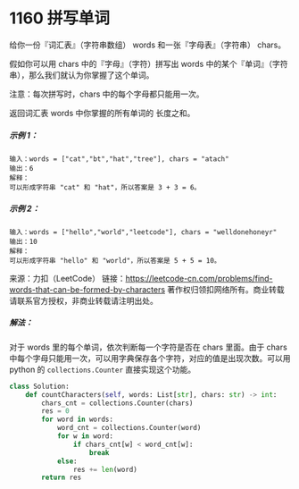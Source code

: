 # 1160 拼写单词

给你一份『词汇表』（字符串数组） words 和一张『字母表』（字符串） chars。

假如你可以用 chars 中的『字母』（字符）拼写出 words 中的某个『单词』（字符串），那么我们就认为你掌握了这个单词。

注意：每次拼写时，chars 中的每个字母都只能用一次。

返回词汇表 words 中你掌握的所有单词的 长度之和。

##### 示例 1：

```
输入：words = ["cat","bt","hat","tree"], chars = "atach"
输出：6
解释： 
可以形成字符串 "cat" 和 "hat"，所以答案是 3 + 3 = 6。
```

##### 示例 2：

```
输入：words = ["hello","world","leetcode"], chars = "welldonehoneyr"
输出：10
解释：
可以形成字符串 "hello" 和 "world"，所以答案是 5 + 5 = 10。
```

来源：力扣（LeetCode）
链接：https://leetcode-cn.com/problems/find-words-that-can-be-formed-by-characters
著作权归领扣网络所有。商业转载请联系官方授权，非商业转载请注明出处。

##### 解法：

对于 words 里的每个单词，依次判断每一个字符是否在 chars 里面。由于 chars 中每个字母只能用一次，可以用字典保存各个字符，对应的值是出现次数。可以用 python 的 `collections.Counter` 直接实现这个功能。

```python
class Solution:
    def countCharacters(self, words: List[str], chars: str) -> int:
        chars_cnt = collections.Counter(chars)
        res = 0
        for word in words:
            word_cnt = collections.Counter(word)
            for w in word:
                if chars_cnt[w] < word_cnt[w]:
                    break
            else:
                res += len(word)
        return res
```

